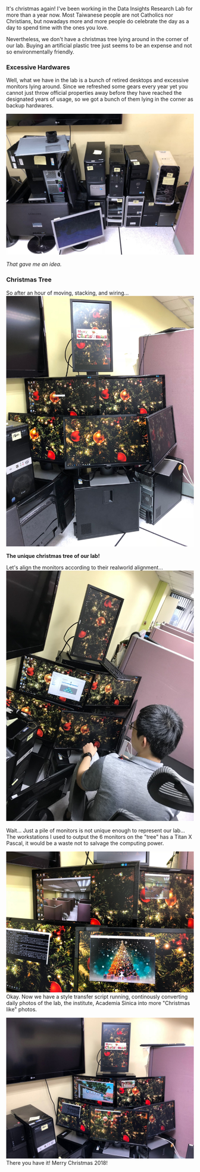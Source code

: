 It's christmas again! I've been working in the Data Insights Research Lab for more than a year now. Most Taiwanese people are not Catholics nor Christians, but nowadays more and more people do celebrate the day as a day to spend time with the ones you love.

Nevertheless, we don't have a christmas tree lying around in the corner of our lab. Buying an artificial plastic tree just seems to be an expense and not so environmentally friendly.

### Excessive Hardwares
Well, what we have in the lab is a bunch of retired desktops and excessive monitors lying around. Since we refreshed some gears every year yet you cannot just throw official properties away before they have reached the designated years of usage, so we got a bunch of them lying in the corner as backup hardwares.

![pile of desktops](/assets/images/2018_xmas/1.jpg)

*That gave me an idea.*

### Christmas Tree
So after an hour of moving, stacking, and wiring...
![xmas tree](/assets/images/2018_xmas/2.jpg)

**The unique christmas tree of our lab!**

Let's align the monitors according to their realworld alignment...
![aligning the monitors](/assets/images/2018_xmas/6.jpg)

Wait... Just a pile of monitors is not unique enough to represent our lab...
The workstations I used to output the 6 monitors on the "tree" has a Titan X Pascal, it would be a waste not to salvage the computing power.

![style transfer](/assets/images/2018_xmas/4.jpg)
Okay. Now we have a style transfer script running, continously converting daily photos of the lab, the institute, Academia Sinica into more "Christmas like" photos.

![Xmas 2018](/assets/images/2018_xmas/3.jpg)
There you have it! Merry Christmas 2018!